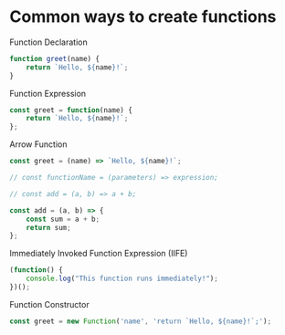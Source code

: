 # Common ways to create functions

Function Declaration

```javascript
function greet(name) {
    return `Hello, ${name}!`;
}

```

Function Expression

```javascript
const greet = function(name) {
    return `Hello, ${name}!`;
};

```

Arrow Function

```javascript
const greet = (name) => `Hello, ${name}!`;

// const functionName = (parameters) => expression;

// const add = (a, b) => a + b;

const add = (a, b) => {
    const sum = a + b;
    return sum;
};

```

Immediately Invoked Function Expression (IIFE)

```javascript
(function() {
    console.log("This function runs immediately!");
})();
```

Function Constructor

```javascript
const greet = new Function('name', 'return `Hello, ${name}!`;');

```
